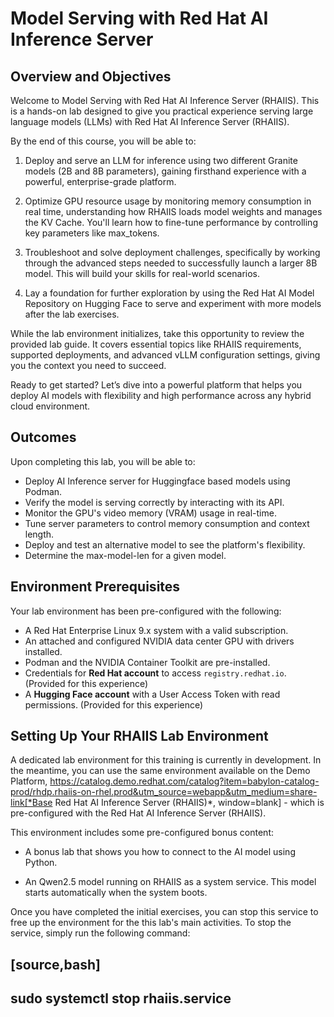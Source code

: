 # Model Serving with Red Hat AI Inference Server

## Overview and Objectives

Welcome to Model Serving with Red Hat AI Inference Server (RHAIIS).
This is a hands-on lab designed to give you practical experience serving large language models (LLMs) with Red Hat AI Inference Server (RHAIIS). 

By the end of this course, you will be able to:

 1. Deploy and serve an LLM for inference using two different Granite models (2B and 8B parameters), gaining firsthand experience with a powerful, enterprise-grade platform.

 2. Optimize GPU resource usage by monitoring memory consumption in real time, understanding how RHAIIS loads model weights and manages the KV Cache. You'll learn how to fine-tune performance by controlling key parameters like max_tokens.

 3. Troubleshoot and solve deployment challenges, specifically by working through the advanced steps needed to successfully launch a larger 8B model. This will build your skills for real-world scenarios.

4. Lay a foundation for further exploration by using the Red Hat AI Model Repository on Hugging Face to serve and experiment with more models after the lab exercises.

While the lab environment initializes, take this opportunity to review the provided lab guide. It covers essential topics like RHAIIS requirements, supported deployments, and advanced vLLM configuration settings, giving you the context you need to succeed.

Ready to get started? Let’s dive into a powerful platform that helps you deploy AI models with flexibility and high performance across any hybrid cloud environment.


## Outcomes

Upon completing this lab, you will be able to:

 * Deploy AI Inference server for Huggingface based models using Podman.
 * Verify the model is serving correctly by interacting with its API.
 * Monitor the GPU's video memory (VRAM) usage in real-time.
 * Tune server parameters to control memory consumption and context length.
 * Deploy and test an alternative model to see the platform's flexibility.
 * Determine the max-model-len for a given model.

## Environment Prerequisites

Your lab environment has been pre-configured with the following:

* A Red Hat Enterprise Linux 9.x system with a valid subscription.
* An attached and configured NVIDIA data center GPU with drivers installed.
* Podman and the NVIDIA Container Toolkit are pre-installed.
* Credentials for **Red Hat account** to access `registry.redhat.io`. (Provided for this experience)
* A **Hugging Face account** with a User Access Token with read permissions. (Provided for this experience)


## Setting Up Your RHAIIS Lab Environment

A dedicated lab environment for this training is currently in development. In the meantime, you can use the same environment available on the Demo Platform, https://catalog.demo.redhat.com/catalog?item=babylon-catalog-prod/rhdp.rhaiis-on-rhel.prod&utm_source=webapp&utm_medium=share-link[*Base Red Hat AI Inference Server (RHAIIS)*, window=blank] - which is pre-configured with the Red Hat AI Inference Server (RHAIIS).

This environment includes some pre-configured bonus content:

 * A bonus lab that shows you how to connect to the AI model using Python.

 * An Qwen2.5 model running on RHAIIS as a system service. This model starts automatically when the system boots.

Once you have completed the initial exercises, you can stop this service to free up the environment for the this lab's main activities. To stop the service, simply run the following command:

[source,bash]
----
sudo systemctl stop rhaiis.service
----
